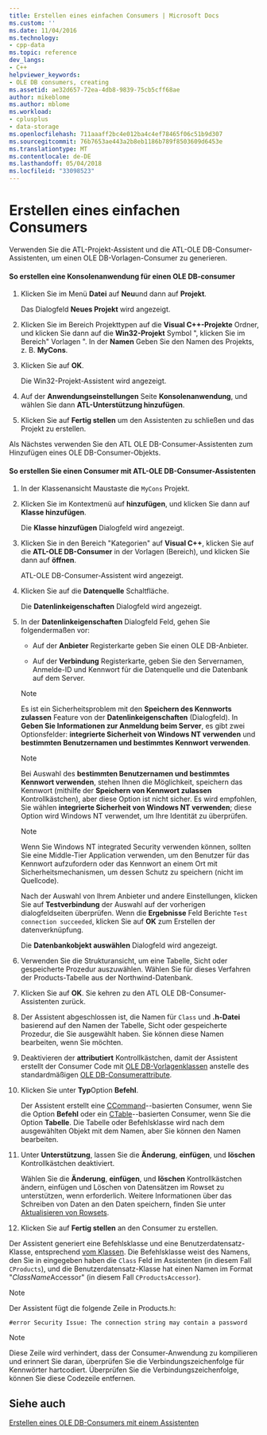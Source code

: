 ```yaml
---
title: Erstellen eines einfachen Consumers | Microsoft Docs
ms.custom: ''
ms.date: 11/04/2016
ms.technology:
- cpp-data
ms.topic: reference
dev_langs:
- C++
helpviewer_keywords:
- OLE DB consumers, creating
ms.assetid: ae32d657-72ea-4db8-9839-75cb5cff68ae
author: mikeblome
ms.author: mblome
ms.workload:
- cplusplus
- data-storage
ms.openlocfilehash: 711aaaff2bc4e012ba4c4ef78465f06c51b9d307
ms.sourcegitcommit: 76b7653ae443a2b8eb1186b789f8503609d6453e
ms.translationtype: MT
ms.contentlocale: de-DE
ms.lasthandoff: 05/04/2018
ms.locfileid: "33098523"
---
```

# <a name="creating-a-simple-consumer"></a>Erstellen eines einfachen Consumers
Verwenden Sie die ATL-Projekt-Assistent und die ATL-OLE DB-Consumer-Assistenten, um einen OLE DB-Vorlagen-Consumer zu generieren.  
  
#### <a name="to-create-a-console-application-for-an-ole-db-consumer"></a>So erstellen eine Konsolenanwendung für einen OLE DB-consumer  
  
1.  Klicken Sie im Menü **Datei** auf **Neu**und dann auf **Projekt**.  
  
     Das Dialogfeld **Neues Projekt** wird angezeigt.  
  
2.  Klicken Sie im Bereich Projekttypen auf die **Visual C++-Projekte** Ordner, und klicken Sie dann auf die **Win32-Projekt** Symbol ", klicken Sie im Bereich" Vorlagen ". In der **Namen** Geben Sie den Namen des Projekts, z. B. **MyCons**.  
  
3.  Klicken Sie auf **OK**.  
  
     Die Win32-Projekt-Assistent wird angezeigt.  
  
4.  Auf der **Anwendungseinstellungen** Seite **Konsolenanwendung**, und wählen Sie dann **ATL-Unterstützung hinzufügen**.  
  
5.  Klicken Sie auf **Fertig stellen** um den Assistenten zu schließen und das Projekt zu erstellen.  
  
 Als Nächstes verwenden Sie den ATL OLE DB-Consumer-Assistenten zum Hinzufügen eines OLE DB-Consumer-Objekts.  
  
#### <a name="to-create-a-consumer-with-the-atl-ole-db-consumer-wizard"></a>So erstellen Sie einen Consumer mit ATL-OLE DB-Consumer-Assistenten  
  
1.  In der Klassenansicht Maustaste die `MyCons` Projekt.  
  
2.  Klicken Sie im Kontextmenü auf **hinzufügen**, und klicken Sie dann auf **Klasse hinzufügen**.  
  
     Die **Klasse hinzufügen** Dialogfeld wird angezeigt.  
  
3.  Klicken Sie in den Bereich "Kategorien" auf **Visual C++**, klicken Sie auf die **ATL-OLE DB-Consumer** in der Vorlagen (Bereich), und klicken Sie dann auf **öffnen**.  
  
     ATL-OLE DB-Consumer-Assistent wird angezeigt.  
  
4.  Klicken Sie auf die **Datenquelle** Schaltfläche.  
  
     Die **Datenlinkeigenschaften** Dialogfeld wird angezeigt.  
  
5.  In der **Datenlinkeigenschaften** Dialogfeld Feld, gehen Sie folgendermaßen vor:  
  
    -   Auf der **Anbieter** Registerkarte geben Sie einen OLE DB-Anbieter.  
  
    -   Auf der **Verbindung** Registerkarte, geben Sie den Servernamen, Anmelde-ID und Kennwort für die Datenquelle und die Datenbank auf dem Server.  
  
    > [!NOTE]
    >  Es ist ein Sicherheitsproblem mit den **Speichern des Kennworts zulassen** Feature von der **Datenlinkeigenschaften** (Dialogfeld). In **Geben Sie Informationen zur Anmeldung beim Server**, es gibt zwei Optionsfelder: **integrierte Sicherheit von Windows NT verwenden** und **bestimmten Benutzernamen und bestimmtes Kennwort verwenden**.  
  
    > [!NOTE]
    >  Bei Auswahl des **bestimmten Benutzernamen und bestimmtes Kennwort verwenden**, stehen Ihnen die Möglichkeit, speichern das Kennwort (mithilfe der **Speichern von Kennwort zulassen** Kontrollkästchen), aber diese Option ist nicht sicher. Es wird empfohlen, Sie wählen **integrierte Sicherheit von Windows NT verwenden**; diese Option wird Windows NT verwendet, um Ihre Identität zu überprüfen.  
  
    > [!NOTE]
    >  Wenn Sie Windows NT integrated Security verwenden können, sollten Sie eine Middle-Tier Application verwenden, um den Benutzer für das Kennwort aufzufordern oder das Kennwort an einem Ort mit Sicherheitsmechanismen, um dessen Schutz zu speichern (nicht im Quellcode).  
  
     Nach der Auswahl von Ihrem Anbieter und andere Einstellungen, klicken Sie auf **Testverbindung** der Auswahl auf der vorherigen dialogfeldseiten überprüfen. Wenn die **Ergebnisse** Feld Berichte `Test connection succeeded`, klicken Sie auf **OK** zum Erstellen der datenverknüpfung.  
  
     Die **Datenbankobjekt auswählen** Dialogfeld wird angezeigt.  
  
6.  Verwenden Sie die Strukturansicht, um eine Tabelle, Sicht oder gespeicherte Prozedur auszuwählen. Wählen Sie für dieses Verfahren der Products-Tabelle aus der Northwind-Datenbank.  
  
7.  Klicken Sie auf **OK**. Sie kehren zu den ATL OLE DB-Consumer-Assistenten zurück.  
  
8.  Der Assistent abgeschlossen ist, die Namen für `Class` und **.h-Datei** basierend auf den Namen der Tabelle, Sicht oder gespeicherte Prozedur, die Sie ausgewählt haben. Sie können diese Namen bearbeiten, wenn Sie möchten.  
  
9. Deaktivieren der **attributiert** Kontrollkästchen, damit der Assistent erstellt der Consumer Code mit [OLE DB-Vorlagenklassen](../../data/oledb/ole-db-consumer-templates-reference.md) anstelle des standardmäßigen [OLE DB-Consumerattribute](../../windows/ole-db-consumer-attributes.md).  
  
10. Klicken Sie unter **Typ**Option **Befehl**.  
  
     Der Assistent erstellt eine [CCommand](../../data/oledb/ccommand-class.md)--basierten Consumer, wenn Sie die Option **Befehl** oder ein [CTable](../../data/oledb/ctable-class.md)--basierten Consumer, wenn Sie die Option **Tabelle**. Die Tabelle oder Befehlsklasse wird nach dem ausgewählten Objekt mit dem Namen, aber Sie können den Namen bearbeiten.  
  
11. Unter **Unterstützung**, lassen Sie die **Änderung**, **einfügen**, und **löschen** Kontrollkästchen deaktiviert.  
  
     Wählen Sie die **Änderung**, **einfügen**, und **löschen** Kontrollkästchen ändern, einfügen und Löschen von Datensätzen im Rowset zu unterstützen, wenn erforderlich. Weitere Informationen über das Schreiben von Daten an den Daten speichern, finden Sie unter [Aktualisieren von Rowsets](../../data/oledb/updating-rowsets.md).  
  
12. Klicken Sie auf **Fertig stellen** an den Consumer zu erstellen.  
  
 Der Assistent generiert eine Befehlsklasse und eine Benutzerdatensatz-Klasse, entsprechend [vom Klassen](../../data/oledb/consumer-wizard-generated-classes.md). Die Befehlsklasse weist des Namens, den Sie in eingegeben haben die `Class` Feld im Assistenten (in diesem Fall `CProducts`), und die Benutzerdatensatz-Klasse hat einen Namen im Format "*ClassName*Accessor" (in diesem Fall `CProductsAccessor`).  
  
> [!NOTE]
>  Der Assistent fügt die folgende Zeile in Products.h:  
  
```  
#error Security Issue: The connection string may contain a password  
```  
  
> [!NOTE]
>  Diese Zeile wird verhindert, dass der Consumer-Anwendung zu kompilieren und erinnert Sie daran, überprüfen Sie die Verbindungszeichenfolge für Kennwörter hartcodiert. Überprüfen Sie die Verbindungszeichenfolge, können Sie diese Codezeile entfernen.  
  
## <a name="see-also"></a>Siehe auch  
 [Erstellen eines OLE DB-Consumers mit einem Assistenten](../../data/oledb/creating-an-ole-db-consumer-using-a-wizard.md)